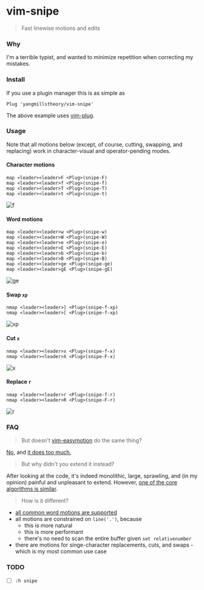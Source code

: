# vim-snipe

> Fast linewise motions and edits

### Why

I'm a terrible typist, and wanted to minimize repetition when correcting my mistakes.

### Install

If you use a plugin manager this is as simple as

```vim
Plug 'yangmillstheory/vim-snipe'
```

The above example uses [vim-plug](https://github.com/junegunn/vim-plug).

### Usage

Note that all motions below (except, of course, cutting, swapping, and replacing) work in character-visual and operator-pending modes.

#### Character motions

```vim
map <leader><leader>F <Plug>(snipe-F)
map <leader><leader>f <Plug>(snipe-f)
map <leader><leader>T <Plug>(snipe-T)
map <leader><leader>t <Plug>(snipe-t)
```

![f](https://user-images.githubusercontent.com/2729079/33415309-7fc23138-d54a-11e7-9c02-a48e84ee4f8a.gif)


#### Word motions

```vim
map <leader><leader>w <Plug>(snipe-w)
map <leader><leader>W <Plug>(snipe-W)
map <leader><leader>e <Plug>(snipe-e)
map <leader><leader>E <Plug>(snipe-E)
map <leader><leader>b <Plug>(snipe-b)
map <leader><leader>B <Plug>(snipe-B)
map <leader><leader>ge <Plug>(snipe-ge)
map <leader><leader>gE <Plug>(snipe-gE)
```

![ge](https://user-images.githubusercontent.com/2729079/33415310-84d2ff72-d54a-11e7-8572-70e7292b123e.gif)


#### Swap `xp`

```vim
nmap <leader><leader>] <Plug>(snipe-f-xp)
nmap <leader><leader>[ <Plug>(snipe-f-xp)
```

![xp](https://user-images.githubusercontent.com/2729079/33415312-8af8eb64-d54a-11e7-920a-c14069b25704.gif)


#### Cut `x`

```vim
nmap <leader><leader>x <Plug>(snipe-f-x)
nmap <leader><leader>X <Plug>(snipe-F-x)
```

![x](https://user-images.githubusercontent.com/2729079/33415315-8e209210-d54a-11e7-9dfa-b9a6701901d6.gif)

#### Replace `r`


```vim
nmap <leader><leader>r <Plug>(snipe-f-r)
nmap <leader><leader>R <Plug>(snipe-F-r)
```

![r](https://user-images.githubusercontent.com/2729079/33415316-9181c618-d54a-11e7-80bb-2c72b34f3e11.gif)

### FAQ

> But doesn't [vim-easymotion](https://github.com/easymotion/vim-easymotion/) do the same thing?

[No](https://github.com/easymotion/vim-easymotion/issues/354), and [it does too much.](https://www.reddit.com/r/vim/comments/1v9qyu/actively_developed_and_maintained_fork_of/ceq7lcf/)

> But why didn't you extend it instead?

After looking at the code, it's indeed monolithic, large, sprawling, and (in my opinion) painful and unpleasant to extend. However, [one of the core algorithms is similar](https://github.com/easymotion/vim-easymotion/pull/359).

> How is it different?

* [all common word motions are supported](https://github.com/easymotion/vim-easymotion/issues/354)
* all motions are constrained on `line('.')`, because
  * this is more natural
  * this is more performant
  * there's no need to scan the entire buffer given `set relativenumber`
* there are motions for singe-character replacements, cuts, and swaps - which is my most common use case

### TODO

* [ ] `:h snipe`
